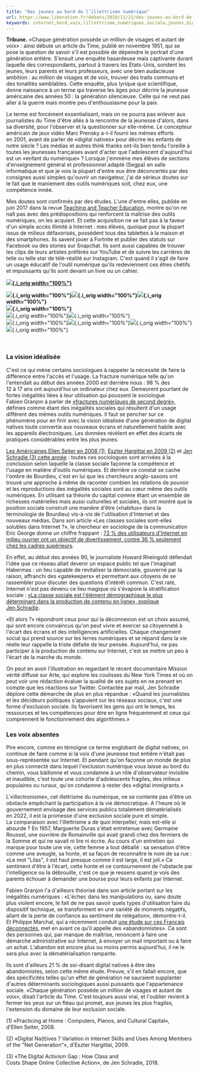 ```yaml
---
title: "Des jeunes au bord de l’illettrisme numérique"
url: https://www.liberation.fr/debats/2018/11/21/des-jeunes-au-bord-de-l-illettrisme-numerique_1693449
keywords: internet,bord,voix,lillettrisme,numériques,sociale,jeunes,digital,quon,cest,numérique,génération,faire
---
```

**Tribune.** «Chaque génération possède un million de visages et autant de voix» : ainsi débute un article du Time, publié en novembre 1951, qui se pose la question de savoir s'il est possible de dépeindre le portrait d'une génération entière. S'ensuit une enquête hasardeuse mais captivante durant laquelle des correspondants, partout à travers les Etats-Unis, sondent les jeunes, leurs parents et leurs professeurs, avec une bien audacieuse ambition : au million de visages et de voix, trouver des traits communs et des tonalités semblables. Cette enquête, plus lyrique que scientifique, donne naissance à un terme qui traverse les âges pour décrire la jeunesse américaine des années 50 : la génération silencieuse. Celle qui ne veut pas aller à la guerre mais montre peu d'enthousiasme pour la paix.

Le terme est forcément essentialisant, mais on ne pourra pas enlever aux journalistes du Time d'être allés à la rencontre de la jeunesse d'alors, dans sa diversité, pour l'observer et la questionner sur elle-même. Le concepteur américain de jeux vidéo Marc Prensky a-t-il fourni les mêmes efforts en 2001, avant de parler de «digital natives» pour décrire les enfants de notre siècle ? Les médias et autres think thanks ont-ils bien tendu l'oreille à toutes les jeunesses françaises avant d'acter que l'adolescent d'aujourd'hui est un «enfant du numérique» ? Lorsque j'emmène mes élèves de sections d'enseignement général et professionnel adapté (Segpa) en salle informatique et que je vois la plupart d'entre eux être déconcertés par des consignes aussi simples qu'ouvrir un navigateur, j'ai de sérieux doutes sur le fait que le maniement des outils numériques soit, chez eux, une compétence innée.

Mes doutes sont confirmés par des études. L'une d'entre elles, publiée en juin 2017 dans la revue [Teaching and Teacher Education,](http://www.sciencedirect.com/science/article/pii/S0742051X16306692?via%3Dihub) montre qu'on ne naît pas avec des prédispositions qui renforcent la maîtrise des outils numériques, on les acquiert. Et cette acquisition ne se fait pas à la faveur d'un simple accès illimité à Internet : mes élèves, quoique pour la plupart issus de milieux défavorisés, possèdent tous des tablettes à la maison et des smartphones. Ils savent jouer à Fortnite et publier des statuts sur Facebook ou des stories sur Snapchat. Ils sont aussi capables de trouver les clips de leurs artistes préférés sur YouTube et de suivre les carrières de telle ou telle star de télé-réalité sur Instagram. C'est quand il s'agit de faire un usage éducatif de l'outil numérique qu'ils redeviennent ces êtres chétifs et impuissants qu'ils sont devant un livre ou un cahier.

[**![](https://medias.liberation.fr/photo/1176041-une-l-ia-au-coeur-de-l-humain-libe.jpg?modified_at=1543503186&width=750){.i_orig width="100%"}**](https://boutique.liberation.fr/collections/hors-series/products/copie-de-intelligence-artificielle-voyage-au-coeur-de-lia2-hors-serie-illustre-par-enki-bilal-decembre-2017-janvier-2018)

**![](https://medias.liberation.fr/photo/1176318-double-02-ok.jpg?modified_at=1543585179&width=750){.i_orig width="100%"}![](https://medias.liberation.fr/photo/1176320-double-04.jpg?modified_at=1543585253&width=750){.i_orig width="100%"}![](https://medias.liberation.fr/photo/1176319-double-05.jpg?modified_at=1543585231&width=750){.i_orig width="100%"}\
![](https://medias.liberation.fr/photo/1174011-double-12.jpg?modified_at=1542794552&width=750){.i_orig width="100%"}**\
![](https://medias.liberation.fr/photo/1176321-double-07.jpg?modified_at=1543585301&width=750){.i_orig width="100%"}![](https://medias.liberation.fr/photo/1176322-double-08.jpg?modified_at=1543585315&width=750){.i_orig width="100%"}\
![](https://medias.liberation.fr/photo/1176327-double-03-4.jpg?modified_at=1543585541&width=750){.i_orig width="100%"}![](https://medias.liberation.fr/photo/1176324-double-07-3-ok.jpg?modified_at=1543585352&width=750){.i_orig width="100%"}![](https://medias.liberation.fr/photo/1177196-double35.jpg?modified_at=1543830689&width=750){.i_orig width="100%"}![](https://medias.liberation.fr/photo/1177198-capture-44.jpg?modified_at=1543830709&width=750){.i_orig width="100%"}

 

### **La vision idéalisée**

C'est ce qui mène certains sociologues à rappeler la nécessité de faire la différence entre l'accès et l'usage. La fracture numérique telle qu'on l'entendait au début des années 2000 est derrière nous : 98 % des 12 à 17 ans ont aujourd'hui un ordinateur chez eux. Demeurent pourtant de fortes inégalités liées à leur utilisation qui poussent le sociologue Fabien Granjon à parler de [«fractures numériques de second degré»,](https://www.cairn.info/revue-communications-2011-1-page-67.htm) définies comme étant des inégalités sociales qui résultent d'un usage différent des mêmes outils numériques. Il faut se pencher sur ce phénomène pour en finir avec la vision idéalisée d'une génération de digital natives toute convertie aux nouveaux écrans et naturellement habile avec les appareils électroniques. Les données révèlent en effet des écarts de pratiques considérables entre les plus jeunes.

[Les Américaines Ellen Seiter en 2008 (1),](https://www.issuelab.org/resources/869/869.pdf) [Eszter Hargittai en 2009 (2)](https://onlinelibrary.wiley.com/doi/abs/10.1111/j.1475-682X.2009.00317.x) et [Jen Schradie (3) cette année](https://academic.oup.com/socpro/article/65/1/51/4795348) : toutes ces sociologues sont arrivées à la conclusion selon laquelle la classe sociale façonne la compétence et l'usage en matière d'outils numériques. Et derrière ce constat se cache l'ombre de Bourdieu, c'est en lui que les chercheurs anglo-saxons ont trouvé une approche à même de raconter combien les relations de pouvoir et les reproductions des inégalités sociales sont au cœur même des outils numériques. En utilisant sa théorie du capital comme étant un ensemble de richesses matérielles mais aussi culturelles et sociales, ils ont montré que la position sociale construit une manière d'être («habitus» dans la terminologie de Bourdieu) vis-à-vis de l'utilisation d'Internet et des nouveaux médias. Dans son article «Les classes sociales sont-elles solubles dans Internet ?», le chercheur en sociologie de la communication Eric George donne un chiffre frappant : [72 % des utilisateurs d'Internet en milieu ouvrier ont un objectif de divertissement, contre 36 % seulement chez les cadres supérieurs](http://www.reseaudel.fr/wp-content/uploads/2013/12/pdf_George_2008.pdf).

En effet, au début des années 90, le journaliste Howard Rheingold défendait l'idée que ce réseau allait devenir un espace public tel que l'imaginait Habermas : un lieu capable de revitaliser la démocratie, gouverné par la raison, affranchi des «gatekeepers» et permettant aux citoyens de se rassembler pour discuter des questions d'intérêt commun. C'est raté, Internet n'est pas devenu ce lieu magique où s'évapore la stratification sociale : [«La classe sociale est l'élément démographique le plus déterminant dans la production de contenu en ligne», explique Jen Schradie](https://osf.io/preprints/socarxiv/zm6xy/).

«Et alors ?» répondront ceux pour qui la déconnexion est un choix assumé, qui sont encore convaincus qu'on peut vivre et exercer sa citoyenneté à l'écart des écrans et des intelligences artificielles. Chaque changement social qui prend source sur les terres numériques et se répand dans la vie réelle leur rappelle la triste défaite de leur pensée. Aujourd'hui, ne pas participer à la production de contenu sur Internet, c'est se mettre un peu à l'écart de la marche du monde.

On peut en avoir l'illustration en regardant le récent documentaire Mission vérité diffusé sur Arte, qui explore les coulisses du New York Times et où on peut voir une rédaction évaluer la qualité de ses sujets en ne prenant en compte que les réactions sur Twitter. Contactée par mail, Jen Schradie déplore cette démarche de plus en plus répandue : «Quand les journalistes et les décideurs politiques s'appuient sur les réseaux sociaux, c'est une forme d'exclusion sociale. Ils favorisent les gens qui ont le temps, les ressources et les compétences pour être en ligne fréquemment et ceux qui comprennent le fonctionnement des algorithmes.»

### **Les voix absentes**

Pire encore, comme en témoigne ce terme englobant de digital natives, on continue de faire comme si la voix d'une jeunesse tout entière n'était pas sous-représentée sur Internet. Et pendant qu'on façonne un monde de plus en plus connecté dans lequel l'exclusion numérique vous laisse au bord du chemin, vous bâillonne et vous condamne à un rôle d'observateur invisible et inaudible, c'est toute une cohorte d'adolescents fragiles, des milieux populaires ou ruraux, qu'on condamne à rester des «digital immigrants.»

L'«illectronisme», cet illettrisme du numérique, ne se contente pas d'être un obstacle empêchant la participation à la vie démocratique. A l'heure où le gouvernement envisage des services publics totalement dématérialisés en 2022, il est la promesse d'une exclusion sociale pure et simple. La comparaison avec l'illettrisme a de quoi interpeller, mais est-elle si absurde ? En 1957, Marguerite Duras s'était entretenue avec Germaine Roussel, une ouvrière de Romainville qui avait grandi chez des fermiers de la Somme et qui ne savait ni lire ni écrire. Au cours d'un entretien qui marque pour toute une vie, cette femme a tout déballé : sa sensation d'être comme une aveugle, sa honte, et sa façon de reconnaître le nom de sa rue : «Le mot \"Lilas\", il est haut presque comme il est large, il est joli.» Ce sentiment d'être à l'écart, cette honte et ce contournement de l'obstacle par l'intelligence ou la débrouille, c'est ce que je ressens quand je vois des parents échouer à demander une bourse pour leurs enfants par Internet.

Fabien Granjon l'a d'ailleurs théorisé dans son article portant sur les inégalités numériques : «L'échec dans les manipulations ou, sans doute plus violent encore, le fait de ne pas savoir quels types d'utilisation faire du dispositif technique, se transforment en une variété de moments négatifs, allant de la perte de confiance au sentiment de relégation», démontre-t-il. Et Philippe Marchal, qui a récemment conduit [une étude sur ces Français déconnectés,](https://www.csa.eu/fr/survey/l-illectronisme-en-france) met en avant ce qu'il appelle des «abandonnistes». Ce sont des personnes qui, par manque de maîtrise, renoncent à faire une démarche administrative sur Internet, à envoyer un mail important ou à faire un achat. L'abandon est encore plus ou moins permis aujourd'hui, il ne le sera plus avec la dématérialisation rampante.

Ils sont d'ailleurs 21 % de soi-disant digital natives à être des abandonnistes, selon cette même étude. Preuve, s'il en fallait encore, que des spécificités telles qu'un effet de génération ne sauraient supplanter d'autres déterminants sociologiques aussi puissants que l'appartenance sociale. «Chaque génération possède un million de visages et autant de voix», disait l'article du Time. C'est toujours aussi vrai, et l'oublier revient à fermer les yeux sur un fléau qui promet, aux jeunes les plus fragiles, l'extension du domaine de leur exclusion sociale.

\(1) «Practicing at Home : Computers, Pianos, and Cultural Capital», d'Ellen Seiter, 2008.

(2) «Digital Na(t)ives ? Variation in Internet Skills and Uses Among Members of the \"Net Generation\"», d'Eszter Hargittai, 2009.

(3) «The Digital Activism Gap : How Class and Costs Shape Online Collective Action», de Jen Schradie, 2018.
